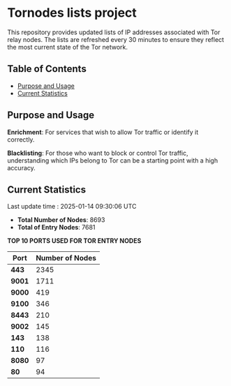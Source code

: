 # Tornodes lists project

This repository provides updated lists of IP addresses associated with Tor relay nodes. The lists are refreshed every 30 minutes to ensure they reflect the most current state of the Tor network.

## Table of Contents

- [Purpose and Usage](#purpose-and-usage)
- [Current Statistics](#current-statistics)


## Purpose and Usage

**Enrichment**: For services that wish to allow Tor traffic or identify it correctly.

**Blacklisting**: For those who want to block or control Tor traffic, understanding which IPs belong to Tor can be a starting point with a high accuracy.

## Current Statistics

Last update time : 2025-01-14 09:30:06 UTC

- **Total Number of Nodes**: 8693
- **Total of Entry Nodes**: 7681

**TOP 10 PORTS USED FOR TOR ENTRY NODES**

| **Port** | **Number of Nodes** |
|------|-----------------|
| **443**   | 2345  |
| **9001**   | 1711  |
| **9000**   | 419  |
| **9100**   | 346  |
| **8443**   | 210  |
| **9002**   | 145  |
| **143**   | 138  |
| **110**   | 116  |
| **8080**   | 97  |
| **80**   | 94  |

